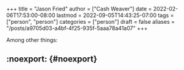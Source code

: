+++
title = "Jason Fried"
author = ["Cash Weaver"]
date = 2022-02-06T17:53:00-08:00
lastmod = 2022-09-05T14:43:25-07:00
tags = ["person", "person"]
categories = ["person"]
draft = false
aliases = "/posts/a9705d03-a4bf-4f25-935f-5aaa78a41a07"
+++

Among other things:


## :noexport: {#noexport}
